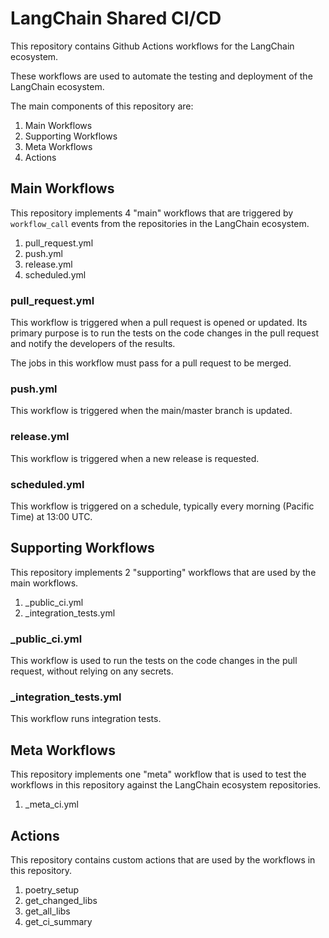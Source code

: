 # LangChain Shared CI/CD

This repository contains Github Actions workflows for the LangChain ecosystem.

These workflows are used to automate the testing and deployment of the LangChain ecosystem.

The main components of this repository are:

1. Main Workflows
2. Supporting Workflows
3. Meta Workflows
4. Actions

## Main Workflows

This repository implements 4 "main" workflows that are triggered by `workflow_call` events
from the repositories in the LangChain ecosystem.

1. pull_request.yml
2. push.yml
3. release.yml
4. scheduled.yml

### pull_request.yml

This workflow is triggered when a pull request is opened or updated. Its primary purpose
is to run the tests on the code changes in the pull request and notify the developers
of the results.

The jobs in this workflow must pass for a pull request to be merged.

### push.yml

This workflow is triggered when the main/master branch is updated.

### release.yml

This workflow is triggered when a new release is requested.

### scheduled.yml

This workflow is triggered on a schedule, typically every morning (Pacific Time) at 13:00 UTC.

## Supporting Workflows

This repository implements 2 "supporting" workflows that are used by the main workflows.

1. _public_ci.yml
2. _integration_tests.yml

### _public_ci.yml

This workflow is used to run the tests on the code changes in the pull request,
without relying on any secrets.

### _integration_tests.yml

This workflow runs integration tests.

## Meta Workflows

This repository implements one "meta" workflow that is used to test the workflows
in this repository against the LangChain ecosystem repositories.

1. _meta_ci.yml

## Actions

This repository contains custom actions that are used by the workflows in this repository.

1. poetry_setup
2. get_changed_libs
3. get_all_libs
4. get_ci_summary